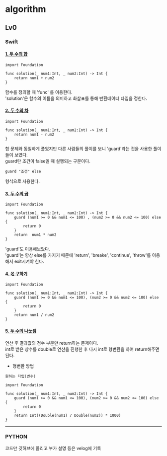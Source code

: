 # algorithm

## Lv0
### Swift
#### [1. 두 수의 합](https://school.programmers.co.kr/learn/courses/30/lessons/120802)
    import Foundation
    
    func solution(_ num1:Int, _ num2:Int) -> Int {
        return num1 + num2
    }    
함수를 정의할 때 'func' 를 이용한다.  
'solution'은 함수의 이름을 의미하고 화살표를 통해 반환데이터 타입을 정한다.

#### [2. 두 수의 차](https://school.programmers.co.kr/learn/courses/30/lessons/120803)
    import Foundation
    
    func solution(_ num1:Int, _ num2:Int) -> Int {
        return num1 - num2
    }
합 문제와 동일하게 풀었지만 다른 사람들의 풀이를 보니 'guard'라는 것을 사용한 풀이들이 보였다.  
guard란 조건이 false일 때 실행되는 구문이다.  
<pre><code>guard "조건" else </code></pre> 형식으로 사용한다.

#### [3. 두 수의 곱](https://school.programmers.co.kr/learn/courses/30/lessons/120804)
    import Foundation
    
    func solution(_ num1:Int, _ num2:Int) -> Int {
        guard (num1 >= 0 && num1 <= 100) , (num2 >= 0 && num2 <= 100) else {
            return 0
        }
        return  num1 * num2 
    }
    
'guard'도 이용해보았다.  
'guard'는 항상 else를 가지기 때문에 'return', 'breake', 'continue', 'throw'를 이용해서 exit시켜야 한다.

#### [4. 몫 구하기](https://school.programmers.co.kr/learn/courses/30/lessons/120805)
    import Foundation
    
    func solution(_ num1:Int, _ num2:Int) -> Int {
        guard (num1 >= 0 && num1 <= 100), (num2 >= 0 && num2 <= 100) else {
            return 0
        }
        return num1 / num2
    }

#### [5. 두 수의 나눗셈](https://school.programmers.co.kr/learn/courses/30/lessons/120806)
연산 후 결과값의 정수 부분만 return하는 문제이다.  
int로 받은 상수를 double로 연산을 진행한 후 다시 int로 형변환을 하여 return해주면 된다.
- 형변환 방법
````
원하는 타입(변수)
````
````
import Foundation

func solution(_ num1:Int, _ num2:Int) -> Int {
    guard (num1 >= 0 && num1 <= 100), (num2 >= 0 && num2 <= 100) else {
        return 0
    }
    return Int((Double(num1) / Double(num2)) * 1000)
}
````
-----------------------------------------------------------------------------------------------------------------------------
### PYTHON
코드만 깃허브에 올리고 부가 설명 등은 velog에 기록
